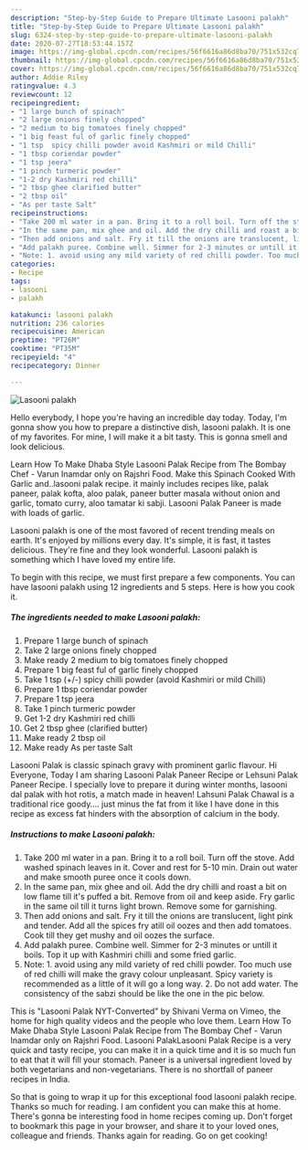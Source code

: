 ```yaml
---
description: "Step-by-Step Guide to Prepare Ultimate Lasooni palakh"
title: "Step-by-Step Guide to Prepare Ultimate Lasooni palakh"
slug: 6324-step-by-step-guide-to-prepare-ultimate-lasooni-palakh
date: 2020-07-27T18:53:44.157Z
image: https://img-global.cpcdn.com/recipes/56f6616a86d8ba70/751x532cq70/lasooni-palakh-recipe-main-photo.jpg
thumbnail: https://img-global.cpcdn.com/recipes/56f6616a86d8ba70/751x532cq70/lasooni-palakh-recipe-main-photo.jpg
cover: https://img-global.cpcdn.com/recipes/56f6616a86d8ba70/751x532cq70/lasooni-palakh-recipe-main-photo.jpg
author: Addie Riley
ratingvalue: 4.3
reviewcount: 12
recipeingredient:
- "1 large bunch of spinach"
- "2 large onions finely chopped"
- "2 medium to big tomatoes finely chopped"
- "1 big feast ful of garlic finely chopped"
- "1 tsp  spicy chilli powder avoid Kashmiri or mild Chilli"
- "1 tbsp coriendar powder"
- "1 tsp jeera"
- "1 pinch turmeric powder"
- "1-2 dry Kashmiri red chilli"
- "2 tbsp ghee clarified butter"
- "2 tbsp oil"
- "As per taste Salt"
recipeinstructions:
- "Take 200 ml water in a pan. Bring it to a roll boil. Turn off the stove. Add washed spinach leaves in it. Cover and rest for 5-10 min. Drain out water and make smooth puree once it cools down."
- "In the same pan, mix ghee and oil. Add the dry chilli and roast a bit on low flame till it&#39;s puffed a bit. Remove from oil and keep aside. Fry garlic in the same oil till it turns light brown. Remove some for garnishing."
- "Then add onions and salt. Fry it till the onions are translucent, light pink and tender. Add all the spices fry atill oil oozes and then add tomatoes. Cook till they get mushy and oil oozes the surface."
- "Add palakh puree. Combine well. Simmer for 2-3 minutes or untill it boils. Top it up with Kashmiri chilli and some fried garlic."
- "Note: 1. avoid using any mild variety of red chilli powder. Too much use of red chilli will make the gravy colour unpleasant. Spicy variety is recommended as a little of it will go a long way. 2. Do not add water. The consistency of the sabzi should be like the one in the pic below."
categories:
- Recipe
tags:
- lasooni
- palakh

katakunci: lasooni palakh 
nutrition: 236 calories
recipecuisine: American
preptime: "PT26M"
cooktime: "PT35M"
recipeyield: "4"
recipecategory: Dinner

---
```



![Lasooni palakh](https://img-global.cpcdn.com/recipes/56f6616a86d8ba70/751x532cq70/lasooni-palakh-recipe-main-photo.jpg)

Hello everybody, I hope you're having an incredible day today. Today, I'm gonna show you how to prepare a distinctive dish, lasooni palakh. It is one of my favorites. For mine, I will make it a bit tasty. This is gonna smell and look delicious.

Learn How To Make Dhaba Style Lasooni Palak Recipe from The Bombay Chef - Varun Inamdar only on Rajshri Food. Make this Spinach Cooked With Garlic and..lasooni palak recipe. it mainly includes recipes like, palak paneer, palak kofta, aloo palak, paneer butter masala without onion and garlic, tomato curry, aloo tamatar ki sabji. Lasooni Palak Paneer is made with loads of garlic.

Lasooni palakh is one of the most favored of recent trending meals on earth. It's enjoyed by millions every day. It's simple, it is fast, it tastes delicious. They're fine and they look wonderful. Lasooni palakh is something which I have loved my entire life.


To begin with this recipe, we must first prepare a few components. You can have lasooni palakh using 12 ingredients and 5 steps. Here is how you cook it.

<!--inarticleads1-->

##### The ingredients needed to make Lasooni palakh:

1. Prepare 1 large bunch of spinach
1. Take 2 large onions finely chopped
1. Make ready 2 medium to big tomatoes finely chopped
1. Prepare 1 big feast ful of garlic finely chopped
1. Take 1 tsp (+/-) spicy chilli powder (avoid Kashmiri or mild Chilli)
1. Prepare 1 tbsp coriendar powder
1. Prepare 1 tsp jeera
1. Take 1 pinch turmeric powder
1. Get 1-2 dry Kashmiri red chilli
1. Get 2 tbsp ghee (clarified butter)
1. Make ready 2 tbsp oil
1. Make ready As per taste Salt


Lasooni Palak is classic spinach gravy with prominent garlic flavour. Hi Everyone, Today I am sharing Lasooni Palak Paneer Recipe or Lehsuni Palak Paneer Recipe. I specially love to prepare it during winter months, lasooni dal palak with hot rotis, a match made in heaven! Lahsuni Palak Chawal is a traditional rice goody…. just minus the fat from it like I have done in this recipe as excess fat hinders with the absorption of calcium in the body. 

<!--inarticleads2-->

##### Instructions to make Lasooni palakh:

1. Take 200 ml water in a pan. Bring it to a roll boil. Turn off the stove. Add washed spinach leaves in it. Cover and rest for 5-10 min. Drain out water and make smooth puree once it cools down.
1. In the same pan, mix ghee and oil. Add the dry chilli and roast a bit on low flame till it&#39;s puffed a bit. Remove from oil and keep aside. Fry garlic in the same oil till it turns light brown. Remove some for garnishing.
1. Then add onions and salt. Fry it till the onions are translucent, light pink and tender. Add all the spices fry atill oil oozes and then add tomatoes. Cook till they get mushy and oil oozes the surface.
1. Add palakh puree. Combine well. Simmer for 2-3 minutes or untill it boils. Top it up with Kashmiri chilli and some fried garlic.
1. Note: 1. avoid using any mild variety of red chilli powder. Too much use of red chilli will make the gravy colour unpleasant. Spicy variety is recommended as a little of it will go a long way. 2. Do not add water. The consistency of the sabzi should be like the one in the pic below.


This is &#34;Lasooni Palak NYT-Converted&#34; by Shivani Verma on Vimeo, the home for high quality videos and the people who love them. Learn How To Make Dhaba Style Lasooni Palak Recipe from The Bombay Chef - Varun Inamdar only on Rajshri Food. Lasooni PalakLasooni Palak Recipe is a very quick and tasty recipe, you can make it in a quick time and it is so much fun to eat that it will fill your stomach. Paneer is a universal ingredient loved by both vegetarians and non-vegetarians. There is no shortfall of paneer recipes in India. 

So that is going to wrap it up for this exceptional food lasooni palakh recipe. Thanks so much for reading. I am confident you can make this at home. There's gonna be interesting food in home recipes coming up. Don't forget to bookmark this page in your browser, and share it to your loved ones, colleague and friends. Thanks again for reading. Go on get cooking!
